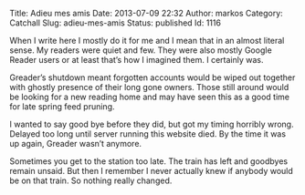 Title: Adieu mes amis
Date: 2013-07-09 22:32
Author: markos
Category: Catchall
Slug: adieu-mes-amis
Status: published
Id: 1116

<html>
 <body>
  <div>
   <p>
    When I write here I mostly do it for me and I mean that in an almost literal sense. My readers were quiet and few. They were also mostly Google Reader users or at least that’s how I imagined them. I certainly was.
   </p>
   <p>
    Greader’s shutdown meant forgotten accounts would be wiped out together with ghostly presence of their long gone owners. Those still around would be looking for a new reading home and may have seen this as a good time for late spring feed pruning.
   </p>
   <p>
    I wanted to say good bye before they did, but got my timing horribly wrong. Delayed too long until server running this website died. By the time it was up again, Greader wasn’t anymore.
   </p>
   <p>
    Sometimes you get to the station too late. The train has left and goodbyes remain unsaid. But then I remember I never actually knew if anybody would be on that train. So nothing really changed.
   </p>
  </div>
 </body>
</html>